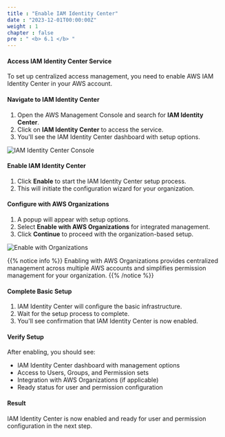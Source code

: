 ```yaml
---
title : "Enable IAM Identity Center"
date : "2023-12-01T00:00:00Z"
weight : 1
chapter : false
pre : " <b> 6.1 </b> "
---
```


#### Access IAM Identity Center Service

To set up centralized access management, you need to enable AWS IAM Identity Center in your AWS account.

#### Navigate to IAM Identity Center

1. Open the AWS Management Console and search for **IAM Identity Center**.
2. Click on **IAM Identity Center** to access the service.
3. You'll see the IAM Identity Center dashboard with setup options.

![IAM Identity Center Console](/images/6/6-1.png?featherlight=false&width=90pc)

#### Enable IAM Identity Center

1. Click **Enable** to start the IAM Identity Center setup process.
2. This will initiate the configuration wizard for your organization.

#### Configure with AWS Organizations

1. A popup will appear with setup options.
2. Select **Enable with AWS Organizations** for integrated management.
3. Click **Continue** to proceed with the organization-based setup.

![Enable with Organizations](/images/6/6-2.png?featherlight=false&width=90pc)

{{% notice info %}}
Enabling with AWS Organizations provides centralized management across multiple AWS accounts and simplifies permission management for your organization.
{{% /notice %}}

#### Complete Basic Setup

1. IAM Identity Center will configure the basic infrastructure.
2. Wait for the setup process to complete.
3. You'll see confirmation that IAM Identity Center is now enabled.

#### Verify Setup

After enabling, you should see:
- IAM Identity Center dashboard with management options
- Access to Users, Groups, and Permission sets
- Integration with AWS Organizations (if applicable)
- Ready status for user and permission configuration

#### Result

IAM Identity Center is now enabled and ready for user and permission configuration in the next step.